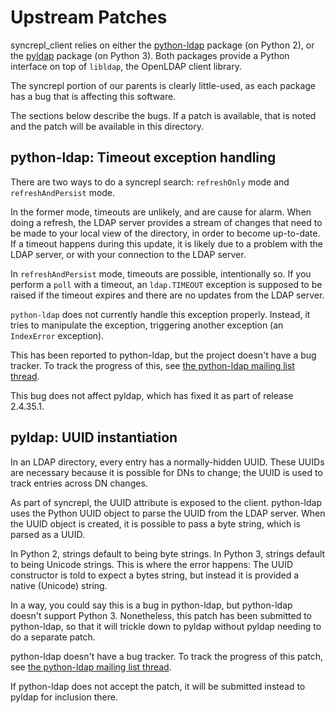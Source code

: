 # Upstream Patches

syncrepl\_client relies on either the
[python-ldap](https://pypi.python.org/pypi/python-ldap/) package (on Python 2),
or the [pyldap](https://pypi.python.org/pypi/pyldap) package (on Python 3).
Both packages provide a Python interface on top of `libldap`, the OpenLDAP
client library.

The syncrepl portion of our parents is clearly little-used, as each package has
a bug that is affecting this software.

The sections below describe the bugs.  If a patch is available, that is noted
and the patch will be available in this directory.

## python-ldap: Timeout exception handling

There are two ways to do a syncrepl search: `refreshOnly` mode and
`refreshAndPersist` mode.

In the former mode, timeouts are unlikely, and are cause for alarm.  When doing
a refresh, the LDAP server provides a stream of changes that need to be made to
your local view of the directory, in order to become up-to-date.  If a timeout
happens during this update, it is likely due to a problem with the LDAP server,
or with your connection to the LDAP server.

In `refreshAndPersist` mode, timeouts are possible, intentionally so.  If you
perform a `poll` with a timeout, an `ldap.TIMEOUT` exception is supposed to be
raised if the timeout expires and there are no updates from the LDAP server.

`python-ldap` does not currently handle this exception properly.  Instead, it
tries to manipulate the exception, triggering another exception (an
`IndexError` exception).

This has been reported to python-ldap, but the project doesn't have a bug
tracker.  To track the progress of this, see [the python-ldap mailing list
thread](https://mail.python.org/pipermail/python-ldap/2017q2/003919.html).

This bug does not affect pyldap, which has fixed it as part of release
2.4.35.1.

## pyldap: UUID instantiation

In an LDAP directory, every entry has a normally-hidden UUID.  These UUIDs are
necessary because it is possible for DNs to change; the UUID is used to track
entries across DN changes.

As part of syncrepl, the UUID attribute is exposed to the client.  python-ldap
uses the Python UUID object to parse the UUID from the LDAP server.  When the
UUID object is created, it is possible to pass a byte string, which is parsed
as a UUID.

In Python 2, strings default to being byte strings.  In Python 3, strings
default to being Unicode strings.  This is where the error happens: The UUID
constructor is told to expect a bytes string, but instead it is provided a
native (Unicode) string.

In a way, you could say this is a bug in python-ldap, but python-ldap doesn't
support Python 3.  Nonetheless, this patch has been submitted to python-ldap,
so that it will trickle down to pyldap without pyldap needing to do a separate
patch.

python-ldap doesn't have a bug tracker.  To track the progress of this patch,
see [the python-ldap mailing list
thread](https://mail.python.org/pipermail/python-ldap/2017q2/003924.html).

If python-ldap does not accept the patch, it will be submitted instead to
pyldap for inclusion there.
